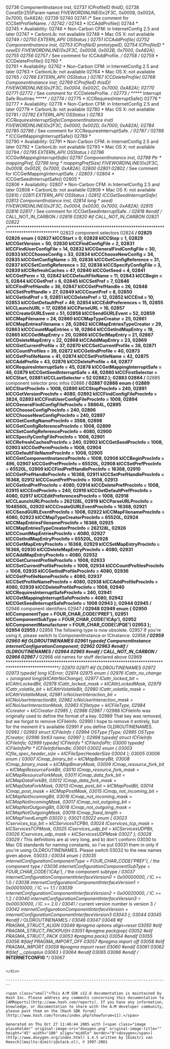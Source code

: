 
02736   ComponentInstance   inst,
02737   ICProfileID         thisID,
02738   ConstStr255Param    name)                                   FIVEWORDINLINE(0x2F3C, 0x0008, 0x002A, 0x7000, 0xA82A);
02739 
02740 
02741 /* See comment for ICCSetProfileName.  */
02742 /*
02743  *  ICCAddProfile()
02744  *  
02745  *  Availability:
02746  *    Non-Carbon CFM:   in InternetConfig 2.5 and later
02747  *    CarbonLib:        not available
02748  *    Mac OS X:         not available
02749  */
02750 EXTERN_API( OSStatus )
02751 ICCAddProfile(
02752   ComponentInstance   inst,
02753   ICProfileID         prototypeID,
02754   ICProfileID *       newID)                                  FIVEWORDINLINE(0x2F3C, 0x0008, 0x002B, 0x7000, 0xA82A);
02755 
02756 
02757 /* See comment for ICCAddProfile.  */
02758 /*
02759  *  ICCDeleteProfile()
02760  *  
02761  *  Availability:
02762  *    Non-Carbon CFM:   in InternetConfig 2.5 and later
02763  *    CarbonLib:        not available
02764  *    Mac OS X:         not available
02765  */
02766 EXTERN_API( OSStatus )
02767 ICCDeleteProfile(
02768   ComponentInstance   inst,
02769   ICProfileID         thisID)                                 FIVEWORDINLINE(0x2F3C, 0x0004, 0x002C, 0x7000, 0xA82A);
02770 
02771 
02772 /* See comment for ICCDeleteProfile.  */
02773 /* ***** Interrupt Safe Routines *****  */
02774 /*
02775  *  ICCRequiresInterruptSafe()
02776  *  
02777  *  Availability:
02778  *    Non-Carbon CFM:   in InternetConfig 2.5 and later
02779  *    CarbonLib:        not available
02780  *    Mac OS X:         not available
02781  */
02782 EXTERN_API( OSStatus )
02783 ICCRequiresInterruptSafe(ComponentInstance inst)              FIVEWORDINLINE(0x2F3C, 0x0000, 0x002D, 0x7000, 0xA82A);
02784 
02785 
02786 /* See comment for ICCRequiresInterruptSafe.  */
02787 /*
02788  *  ICCGetMappingInterruptSafe()
02789  *  
02790  *  Availability:
02791  *    Non-Carbon CFM:   in InternetConfig 2.5 and later
02792  *    CarbonLib:        not available
02793  *    Mac OS X:         not available
02794  */
02795 EXTERN_API( OSStatus )
02796 ICCGetMappingInterruptSafe(
02797   ComponentInstance   inst,
02798   Ptr *               mappingPref,
02799   long *              mappingPrefSize)                        FIVEWORDINLINE(0x2F3C, 0x0008, 0x002E, 0x7000, 0xA82A);
02800 
02801 
02802 /* See comment for ICCGetMappingInterruptSafe.  */
02803 /*
02804  *  ICCGetSeedInterruptSafe()
02805  *  
02806  *  Availability:
02807  *    Non-Carbon CFM:   in InternetConfig 2.5 and later
02808  *    CarbonLib:        not available
02809  *    Mac OS X:         not available
02810  */
02811 EXTERN_API( OSStatus )
02812 ICCGetSeedInterruptSafe(
02813   ComponentInstance   inst,
02814   long *              seed)                                   FIVEWORDINLINE(0x2F3C, 0x0004, 0x0030, 0x7000, 0xA82A);
02815 
02816 
02817 /* See comment for ICCGetSeedInterruptSafe.  */
02818 #endif  /* CALL_NOT_IN_CARBON */
02819 
02820 #if CALL_NOT_IN_CARBON
02821 
02822 /************************************************************************************************
02823   component selectors
02824  ************************************************************************************************/
02825 
02826 enum {
02827   kICCStart                     = 0,
02828   kICCStop                      = 1,
02829   kICCGetVersion                = 50,
02830   kICCFindConfigFile            = 2,
02831   kICCFindUserConfigFile        = 14,
02832   kICCGeneralFindConfigFile     = 30,
02833   kICCChooseConfig              = 33,
02834   kICCChooseNewConfig           = 34,
02835   kICCGetConfigName             = 35,
02836   kICCGetConfigReference        = 31,
02837   kICCSetConfigReference        = 32,
02838   kICCSpecifyConfigFile         = 3,
02839   kICCRefreshCaches             = 47,
02840   kICCGetSeed                   = 4,
02841   kICCGetPerm                   = 13,
02842   kICCDefaultFileName           = 11,
02843   kICCBegin                     = 5,
02844   kICCGetPref                   = 6,
02845   kICCSetPref                   = 7,
02846   kICCFindPrefHandle            = 36,
02847   kICCGetPrefHandle             = 26,
02848   kICCSetPrefHandle             = 27,
02849   kICCCountPref                 = 8,
02850   kICCGetIndPref                = 9,
02851   kICCDeletePref                = 12,
02852   kICCEnd                       = 10,
02853   kICCGetDefaultPref            = 49,
02854   kICCEditPreferences           = 15,
02855   kICCLaunchURL                 = 17,
02856   kICCParseURL                  = 16,
02857   kICCCreateGURLEvent           = 51,
02858   kICCSendGURLEvent             = 52,
02859   kICCMapFilename               = 24,
02860   kICCMapTypeCreator            = 25,
02861   kICCMapEntriesFilename        = 28,
02862   kICCMapEntriesTypeCreator     = 29,
02863   kICCCountMapEntries           = 18,
02864   kICCGetIndMapEntry            = 19,
02865   kICCGetMapEntry               = 20,
02866   kICCSetMapEntry               = 21,
02867   kICCDeleteMapEntry            = 22,
02868   kICCAddMapEntry               = 23,
02869   kICCGetCurrentProfile         = 37,
02870   kICCSetCurrentProfile         = 38,
02871   kICCCountProfiles             = 39,
02872   kICCGetIndProfile             = 40,
02873   kICCGetProfileName            = 41,
02874   kICCSetProfileName            = 42,
02875   kICCAddProfile                = 43,
02876   kICCDeleteProfile             = 44,
02877   kICCRequiresInterruptSafe     = 45,
02878   kICCGetMappingInterruptSafe   = 46,
02879   kICCGetSeedInterruptSafe      = 48,
02880   kICCFirstSelector             = kICCStart,
02881   kICCLastSelector              = 52
02882 };
02883 
02884 /************************************************************************************************
02885   component selector proc infos
02886  ************************************************************************************************/
02887 
02888 enum {
02889   kICCStartProcInfo             = 1008,
02890   kICCStopProcInfo              = 240,
02891   kICCGetVersionProcInfo        = 4080,
02892   kICCFindConfigFileProcInfo    = 3824,
02893   kICCFindUserConfigFileProcInfo = 1008,
02894   kICCGeneralFindConfigFileProcInfo = 58864L,
02895   kICCChooseConfigProcInfo      = 240,
02896   kICCChooseNewConfigProcInfo   = 240,
02897   kICCGetConfigNameProcInfo     = 3568,
02898   kICCGetConfigReferenceProcInfo = 1008,
02899   kICCSetConfigReferenceProcInfo = 4080,
02900   kICCSpecifyConfigFileProcInfo = 1008,
02901   kICCRefreshCachesProcInfo     = 240,
02902   kICCGetSeedProcInfo           = 1008,
02903   kICCGetPermProcInfo           = 1008,
02904   kICCDefaultFileNameProcInfo   = 1008,
02905   kICCGetComponentInstanceProcInfo = 1008,
02906   kICCBeginProcInfo             = 496,
02907   kICCGetPrefProcInfo           = 65520L,
02908   kICCSetPrefProcInfo           = 65520L,
02909   kICCFindPrefHandleProcInfo    = 16368,
02910   kICCGetPrefHandleProcInfo     = 16368,
02911   kICCSetPrefHandleProcInfo     = 16368,
02912   kICCCountPrefProcInfo         = 1008,
02913   kICCGetIndPrefProcInfo        = 4080,
02914   kICCDeletePrefProcInfo        = 1008,
02915   kICCEndProcInfo               = 240,
02916   kICCGetDefaultPrefProcInfo    = 4080,
02917   kICCEditPreferencesProcInfo   = 1008,
02918   kICCLaunchURLProcInfo         = 262128L,
02919   kICCParseURLProcInfo          = 1048560L,
02920   kICCCreateGURLEventProcInfo   = 16368,
02921   kICCSendGURLEventProcInfo     = 1008,
02922   kICCMapFilenameProcInfo       = 4080,
02923   kICCMapTypeCreatorProcInfo    = 65520L,
02924   kICCMapEntriesFilenameProcInfo = 16368,
02925   kICCMapEntriesTypeCreatorProcInfo = 262128L,
02926   kICCCountMapEntriesProcInfo   = 4080,
02927   kICCGetIndMapEntryProcInfo    = 65520L,
02928   kICCGetMapEntryProcInfo       = 16368,
02929   kICCSetMapEntryProcInfo       = 16368,
02930   kICCDeleteMapEntryProcInfo    = 4080,
02931   kICCAddMapEntryProcInfo       = 4080,
02932   kICCGetCurrentProfileProcInfo = 1008,
02933   kICCSetCurrentProfileProcInfo = 1008,
02934   kICCCountProfilesProcInfo     = 1008,
02935   kICCGetIndProfileProcInfo     = 4080,
02936   kICCGetProfileNameProcInfo    = 4080,
02937   kICCSetProfileNameProcInfo    = 4080,
02938   kICCAddProfileProcInfo        = 4080,
02939   kICCDeleteProfileProcInfo     = 1008,
02940   kICCRequiresInterruptSafeProcInfo = 240,
02941   kICCGetMappingInterruptSafeProcInfo = 4080,
02942   kICCGetSeedInterruptSafeProcInfo = 1008
02943 };
02944 
02945 /************************************************************************************************
02946   component identifiers
02947  ************************************************************************************************/
02948 
02949 enum {
02950   kICComponentType              = FOUR_CHAR_CODE('PREF'),
02951   kICComponentSubType           = FOUR_CHAR_CODE('ICAp'),
02952   kICComponentManufacturer      = FOUR_CHAR_CODE('JPQE')
02953 };
02954 
02955 /************************************************************************************************
02956   The following type is now obsolete.
02957   If you're using it, please switch to ComponentInstance or ICInstance.
02958  ************************************************************************************************/
02959 
02960 #if OLDROUTINENAMES
02961 typedef ComponentInstance               internetConfigurationComponent;
02962 
02963 #endif  /* OLDROUTINENAMES */
02964 
02965 #endif  /* CALL_NOT_IN_CARBON */
02966 
02967 /************************************************************************************************
02968   old names for stuff declared above
02969  ************************************************************************************************/
02970 
02971 #if OLDROUTINENAMES
02972 
02973 typedef long                            ICError;
02974 
02975 enum {
02976   ICattr_no_change              = (unsigned long)(kICAttrNoChange),
02977   ICattr_locked_bit             = kICAttrLockedBit,
02978   ICattr_locked_mask            = kICAttrLockedMask,
02979   ICattr_volatile_bit           = kICAttrVolatileBit,
02980   ICattr_volatile_mask          = kICAttrVolatileMask,
02981   icNoUserInteraction_bit       = kICNoUserInteractionBit,
02982   icNoUserInteraction_mask      = kICNoUserInteractionMask,
02983   ICfiletype                    = kICFileType,
02984   ICcreator                     = kICCreator
02985 };
02986 
02987 /*
02988     ICFileInfo was originally used to define the format of a key.
02989     That key was removed, but we forgot to remove ICFileInfo.
02990     I hope to remove it entirely, but for the moment it's available
02991     if you define OLDROUTINENAMES.
02992 */
02993 struct ICFileInfo {
02994   OSType              fType;
02995   OSType              fCreator;
02996   Str63               name;
02997 };
02998 typedef struct ICFileInfo               ICFileInfo;
02999 typedef ICFileInfo *                    ICFileInfoPtr;
03000 typedef ICFileInfoPtr *                 ICFileInfoHandle;
03001 
03002 enum {
03003   ICfile_spec_header_size       = kICFileSpecHeaderSize
03004 };
03005 
03006 enum {
03007   ICmap_binary_bit              = kICMapBinaryBit,
03008   ICmap_binary_mask             = kICMapBinaryMask,
03009   ICmap_resource_fork_bit       = kICMapResourceForkBit,
03010   ICmap_resource_fork_mask      = kICMapResourceForkMask,
03011   ICmap_data_fork_bit           = kICMapDataForkBit,
03012   ICmap_data_fork_mask          = kICMapDataForkMask,
03013   ICmap_post_bit                = kICMapPostBit,
03014   ICmap_post_mask               = kICMapPostMask,
03015   ICmap_not_incoming_bit        = kICMapNotIncomingBit,
03016   ICmap_not_incoming_mask       = kICMapNotIncomingMask,
03017   ICmap_not_outgoing_bit        = kICMapNotOutgoingBit,
03018   ICmap_not_outgoing_mask       = kICMapNotOutgoingMask,
03019   ICmap_fixed_length            = kICMapFixedLength
03020 };
03021 
03022 enum {
03023   ICservices_tcp_bit            = kICServicesTCPBit,
03024   ICservices_tcp_mask           = kICServicesTCPMask,
03025   ICservices_udp_bit            = kICServicesUDPBit,
03026   ICservices_udp_mask           = kICServicesUDPMask
03027 };
03028 
03029 /*    This definitions are a) very long, and b) don't conform
03030     to Mac OS standards for naming constants, so I've put
03031     them in only if you're using OLDROUTINENAMES.  Please switch
03032     to the new names given above.
03033 */
03034 enum {
03035   internetConfigurationComponentType = FOUR_CHAR_CODE('PREF'), /* the component type */
03036   internetConfigurationComponentSubType = FOUR_CHAR_CODE('ICAp'), /* the component subtype */
03037   internetConfigurationComponentInterfaceVersion0 = 0x00000000, /* IC >= 1.0 */
03038   internetConfigurationComponentInterfaceVersion1 = 0x00010000, /* IC >= 1.1 */
03039   internetConfigurationComponentInterfaceVersion2 = 0x00020000, /* IC >= 1.2 */
03040   internetConfigurationComponentInterfaceVersion3 = 0x00030000, /* IC >= 2.0 */
03041                                         /* current version number is version 3 */
03042   internetConfigurationComponentInterfaceVersion = internetConfigurationComponentInterfaceVersion3
03043 };
03044 
03045 #endif  /* OLDROUTINENAMES */
03046 
03047 
03048 #if PRAGMA_STRUCT_ALIGN
03049     #pragma options align=reset
03050 #elif PRAGMA_STRUCT_PACKPUSH
03051     #pragma pack(pop)
03052 #elif PRAGMA_STRUCT_PACK
03053     #pragma pack()
03054 #endif
03055 
03056 #ifdef PRAGMA_IMPORT_OFF
03057 #pragma import off
03058 #elif PRAGMA_IMPORT
03059 #pragma import reset
03060 #endif
03061 
03062 #ifdef __cplusplus
03063 }
03064 #endif
03065 
03066 #endif /* __INTERNETCONFIG__ */
03067 
```

</div>

------------------------------------------------------------------------

<span class="small">This A:M SDK v12.0 documentation is maintained by Hash Inc. Please address any comments concerning this documentation to [AMReports](http://www.hash.com/reports). If you have any information, knowledge, or documentation to share with the A:M developer community, please post them on the [Hash SDK forum](http://www.hash.com/forums/index.php?showforum=11).</span>

Generated on Thu Oct 27 11:46:44 2005 with [<span class="image placeholder" original-image-src="doxygen.png" original-image-title="" height="45" width="100" align="middle" border="0">doxygen</span>](http://www.doxygen.org/index.html) 1.4.5 written by [Dimitri van Heesch](mailto:dimitri@stack.nl), © 1997-2001
